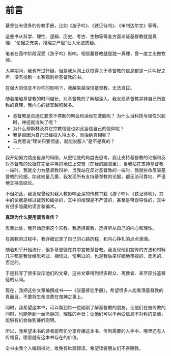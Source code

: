 # 前言

基督徒有很多的传教手册，比如《游子吟》、《铁证待判》、《审判达尔文》等等。

这些书从科学、理性、逻辑、历史、考古、生物等等各方面论证基督教就是真理，“论据之充实，推理之严密”让人无法质疑。

笔者在高中阶段深受《游子吟》影响，相信基督教就是独一真理，曾一度立志做牧师。

大学期间，我也有过怀疑，但是我从网上获取得关于基督教的信息都是一片叫好之声，没有找到一本客观剖析基督教的书。

在强大的信息不对称的影响下，我越来越深信基督教，无法自拔。

随着接触基督教的时间越长，对基督教的了解越深入，我发现基督教并非自己所宣称的真理，我内心的疑窦越积越多。

* 基督教是否通过要求不停断的聚会和读经在洗脑呢？
为什么当科技与理性兴起时，神迹就消失了呢？
* 为什么穆斯林及其它宗教信徒也如此坚信自己的信仰呢？
* 我是否因为自己已经投入得太多，而拒绝真相呢？
* 马克思说“理论只要彻底，就能说服人”是不是真的？
* ……

我开始努力跳出自身的局限，从更彻底的角度去思考。我让支持基督教的论据和反对基督教的论据在完全平等的地位上交锋（在我的脑海里），当我站在支持基督教一端时，我就全力为基督教辩护，当我站在反对基督教的一端时，我就拼命反驳基督教的论据。如此较量几番，我发现所有支持基督教的论据，都无法可靠地、严谨地支持其结论。

不但如此，我发现曾经对我入教影响至深的传教书籍《游子呤》、《铁证待判》，其中的论据是经过裁剪和编排的，其中的推理是不严谨的，甚至是带误导性的，其中有很多隐藏的谎言和骗术。

**真理为什么要用谎言宣传？**

思至此处，我开始恐惧这个宗教。我选择离教，选择听从自己的内心和理性。

在离教的过程中，我详细记录了自己的心路历程，和内心挣扎的点点滴滴。

随着知乎开始流行，很多基督徒在其中宣教基督教。我发现他们宣传的方法和材料几乎都是我曾经思考过、相信过、使用过的，也是我后来仔细地审视的、反思的、否定的。

于是我写了很多驳斥他们的文章，这些文章得到很多群众、离教者、甚至部分基督徒的认同。

现在，我把这些文章编撰成书——《驳基督徒手册》，希望很多人能看清基督教的真面目，不要将生命浪费在鬼神之事上。

同时，我希望这本书，可以帮到每一位刚刚了解基督教的朋友，让他们在被传教的同时，也能听到一丝冷静的、理性的声音；让他们可以不再受信息不对称的蒙蔽，能够有机会做到兼听则明。

所以，我希望本书的读者能帮忙分享传播这本书，传到需要的人手中。哪里还有人传福音，哪里就有这本书存在的价值。

全书由我个人编辑校对，难免有纰漏错误。希望读者朋友们不吝赐教。


